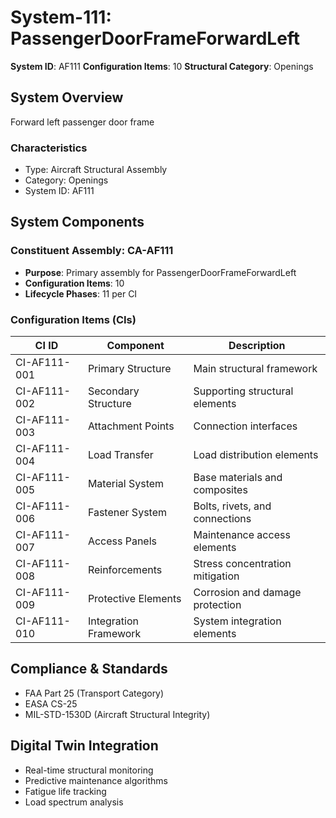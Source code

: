 # System-111: PassengerDoorFrameForwardLeft

**System ID**: AF111
**Configuration Items**: 10
**Structural Category**: Openings

## System Overview

Forward left passenger door frame

### Characteristics
- Type: Aircraft Structural Assembly
- Category: Openings
- System ID: AF111

## System Components

### Constituent Assembly: CA-AF111
- **Purpose**: Primary assembly for PassengerDoorFrameForwardLeft
- **Configuration Items**: 10
- **Lifecycle Phases**: 11 per CI

### Configuration Items (CIs)

| CI ID | Component | Description |
|-------|-----------|-------------|
| CI-AF111-001 | Primary Structure | Main structural framework |
| CI-AF111-002 | Secondary Structure | Supporting structural elements |
| CI-AF111-003 | Attachment Points | Connection interfaces |
| CI-AF111-004 | Load Transfer | Load distribution elements |
| CI-AF111-005 | Material System | Base materials and composites |
| CI-AF111-006 | Fastener System | Bolts, rivets, and connections |
| CI-AF111-007 | Access Panels | Maintenance access elements |
| CI-AF111-008 | Reinforcements | Stress concentration mitigation |
| CI-AF111-009 | Protective Elements | Corrosion and damage protection |
| CI-AF111-010 | Integration Framework | System integration elements |

## Compliance & Standards
- FAA Part 25 (Transport Category)
- EASA CS-25
- MIL-STD-1530D (Aircraft Structural Integrity)

## Digital Twin Integration
- Real-time structural monitoring
- Predictive maintenance algorithms
- Fatigue life tracking
- Load spectrum analysis
